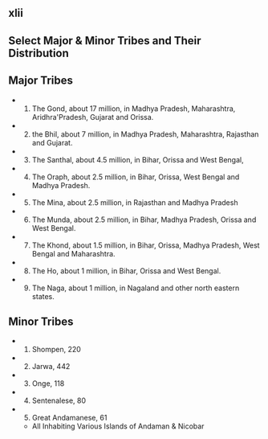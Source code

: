 ## xlii

## Select Major & Minor Tribes and Their Distribution

## Major Tribes

- 1. The Gond, about 17 million, in Madhya Pradesh, Maharashtra, Aridhra'Pradesh, Gujarat and Orissa.
- 2. the Bhil, about 7 million, in Madhya Pradesh, Maharashtra, Rajasthan and Gujarat.
- 3. The Santhal, about 4.5 million, in Bihar, Orissa and West Bengal,
- 4. The Oraph, about 2.5 million, in Bihar, Orissa, West Bengal and Madhya Pradesh.
- 5. The Mina, about 2.5 million, in Rajasthan and Madhya Pradesh
- 6. The Munda, about 2.5 million, in Bihar, Madhya Pradesh, Orissa and West Bengal.
- 7. The Khond, about 1.5 million, in Bihar, Orissa, Madhya Pradesh, West Bengal and Maharashtra.
- 8. The Ho, about 1 million, in Bihar, Orissa and West Bengal.
- 9. The Naga, about 1 million, in Nagaland and other north eastern states.

## Minor Tribes

- 1. Shompen, 220
- 2. Jarwa, 442
- 3. Onge, 118
- 4. Sentenalese, 80
- 5. Great Andamanese, 61
  - All Inhabiting Various Islands of Andaman & Nicobar